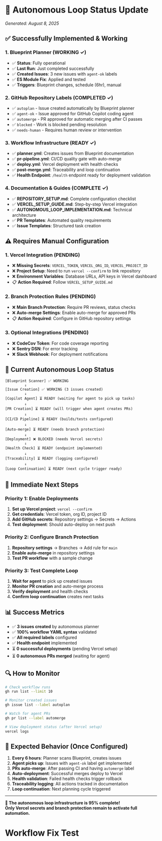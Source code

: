 # 🤖 Autonomous Loop Status Update

_Generated: August 8, 2025_

## ✅ Successfully Implemented & Working

### 1. Blueprint Planner (WORKING ✓)

- ✅ **Status**: Fully operational
- ✅ **Last Run**: Just completed successfully
- ✅ **Created Issues**: 3 new issues with `agent-ok` labels
- ✅ **ES Module Fix**: Applied and tested
- ✅ **Triggers**: Blueprint changes, schedule (6hr), manual

### 2. GitHub Repository Labels (COMPLETED ✓)

- ✅ `autoplan` - Issue created automatically by Blueprint planner
- ✅ `agent-ok` - Issue approved for GitHub Copilot coding agent
- ✅ `automerge` - PR approved for automatic merging after CI passes
- ✅ `blocked` - Work is blocked pending resolution
- ✅ `needs-human` - Requires human review or intervention

### 3. Workflow Infrastructure (READY ✓)

- ✅ **planner.yml**: Creates issues from Blueprint documentation
- ✅ **pr-pipeline.yml**: CI/CD quality gate with auto-merge
- ✅ **deploy.yml**: Vercel deployment with health checks
- ✅ **post-merge.yml**: Traceability and loop continuation
- ✅ **Health Endpoint**: `/health` endpoint ready for deployment validation

### 4. Documentation & Guides (COMPLETE ✓)

- ✅ **REPOSITORY_SETUP.md**: Complete configuration checklist
- ✅ **VERCEL_SETUP_GUIDE.md**: Step-by-step Vercel integration
- ✅ **AUTONOMOUS_LOOP_IMPLEMENTATION.md**: Technical architecture
- ✅ **PR Templates**: Automated quality requirements
- ✅ **Issue Templates**: Structured task creation

## ⚠️ Requires Manual Configuration

### 1. Vercel Integration (PENDING)

- ❌ **Missing Secrets**: `VERCEL_TOKEN`, `VERCEL_ORG_ID`, `VERCEL_PROJECT_ID`
- ❌ **Project Setup**: Need to run `vercel --confirm` to link repository
- ❌ **Environment Variables**: Database URLs, API keys in Vercel dashboard
- 📋 **Action Required**: Follow `VERCEL_SETUP_GUIDE.md`

### 2. Branch Protection Rules (PENDING)

- ❌ **Main Branch Protection**: Require PR reviews, status checks
- ❌ **Auto-merge Settings**: Enable auto-merge for approved PRs
- 📋 **Action Required**: Configure in GitHub repository settings

### 3. Optional Integrations (PENDING)

- ❌ **CodeCov Token**: For code coverage reporting
- ❌ **Sentry DSN**: For error tracking
- ❌ **Slack Webhook**: For deployment notifications

## 🔄 Current Autonomous Loop Status

```
[Blueprint Scanner] ✅ WORKING
         ↓
[Issue Creation] ✅ WORKING (3 issues created)
         ↓
[Copilot Agent] ⏳ READY (waiting for agent to pick up tasks)
         ↓
[PR Creation] ⏳ READY (will trigger when agent creates PRs)
         ↓
[CI/CD Pipeline] ⏳ READY (builds/tests configured)
         ↓
[Auto-merge] ⏳ READY (needs branch protection)
         ↓
[Deployment] ❌ BLOCKED (needs Vercel secrets)
         ↓
[Health Check] ⏳ READY (endpoint implemented)
         ↓
[Traceability] ⏳ READY (logging configured)
         ↓
[Loop Continuation] ⏳ READY (next cycle trigger ready)
```

## 🎯 Immediate Next Steps

### Priority 1: Enable Deployments

1. **Set up Vercel project**: `vercel --confirm`
2. **Get credentials**: Vercel token, org ID, project ID
3. **Add GitHub secrets**: Repository settings → Secrets → Actions
4. **Test deployment**: Should auto-deploy on next push

### Priority 2: Configure Branch Protection

1. **Repository settings** → Branches → Add rule for `main`
2. **Enable auto-merge** in repository settings
3. **Test PR workflow** with a sample change

### Priority 3: Test Complete Loop

1. **Wait for agent** to pick up created issues
2. **Monitor PR creation** and auto-merge process
3. **Verify deployment** and health checks
4. **Confirm loop continuation** creates next tasks

## 📊 Success Metrics

- ✅ **3 issues created** by autonomous planner
- ✅ **100% workflow YAML syntax** validated
- ✅ **All required labels** configured
- ✅ **Health endpoint** implemented
- ⏳ **0 successful deployments** (pending Vercel setup)
- ⏳ **0 autonomous PRs merged** (waiting for agent)

## 🔍 How to Monitor

```bash
# Check workflow runs
gh run list --limit 10

# Monitor created issues
gh issue list --label autoplan

# Watch for agent PRs
gh pr list --label automerge

# View deployment status (after Vercel setup)
vercel logs
```

## 🚀 Expected Behavior (Once Configured)

1. **Every 6 hours**: Planner scans Blueprint, creates issues
2. **Agent picks up**: Issues with `agent-ok` label get implemented
3. **PRs auto-merge**: After passing CI and having `automerge` label
4. **Auto-deployment**: Successful merges deploy to Vercel
5. **Health validation**: Failed health checks trigger rollback
6. **Traceability logging**: All actions tracked in documentation
7. **Loop continuation**: Next planning cycle triggered

---

**🎉 The autonomous loop infrastructure is 95% complete!**  
**Only Vercel secrets and branch protection remain to activate full
automation.**

# Workflow Fix Test
